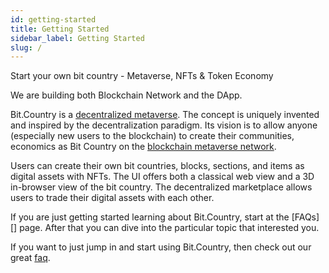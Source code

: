 ```yaml
---
id: getting-started
title: Getting Started
sidebar_label: Getting Started
slug: /
---
```


Start your own bit country - Metaverse, NFTs & Token Economy

We are building both Blockchain Network and the DApp.

Bit.Country is a [decentralized metaverse][]. The concept is uniquely invented and inspired by the decentralization paradigm. Its vision is to allow anyone (especially new users to the blockchain) to create their communities, economics as Bit Country on the [blockchain metaverse network][].

Users can create their own bit countries, blocks, sections, and items as digital assets with NFTs. The UI offers both a classical web view and a 3D in-browser view of the bit country. The decentralized marketplace allows users to trade their digital assets with each other.

If you are just getting started learning about Bit.Country, start at the [FAQs][]
page. After that you can dive into the particular topic that interested you.

If you want to just jump in and start using Bit.Country, then check out our great
[faq][].

[decentralized metaverse]: faq.md
[blockchain metaverse network]: https://github.com/bit-country/Bit-Country-Blockchain
[faq]: faq.md
